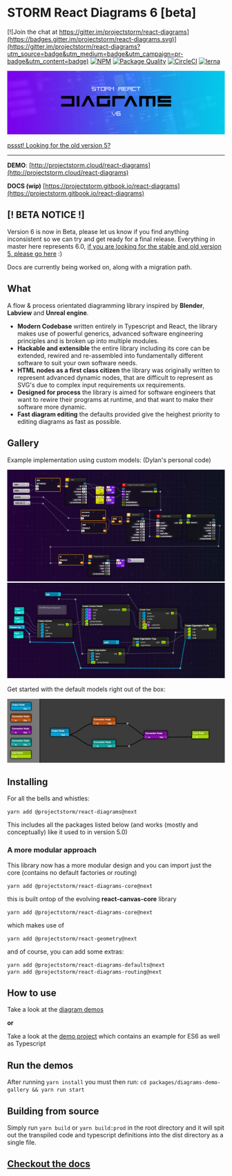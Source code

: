 # STORM React Diagrams __6__ [beta]

 [![Join the chat at https://gitter.im/projectstorm/react-diagrams](https://badges.gitter.im/projectstorm/react-diagrams.svg)](https://gitter.im/projectstorm/react-diagrams?utm_source=badge&utm_medium=badge&utm_campaign=pr-badge&utm_content=badge)  [![NPM](https://img.shields.io/npm/v/@projectstorm/react-diagrams.svg)](https://npmjs.org/package/@projectstorm/react-diagrams)  [![Package Quality](http://npm.packagequality.com/shield/storm-react-diagrams.svg)](http://packagequality.com/#?package=storm-react-diagrams)  [![CircleCI](https://circleci.com/gh/projectstorm/react-diagrams/tree/master.svg?style=svg)](https://circleci.com/gh/projectstorm/react-diagrams/tree/master) [![lerna](https://img.shields.io/badge/maintained%20with-lerna-cc00ff.svg)](https://lerna.js.org/)

![](./docs/images/logo.jpg)

[pssst! Looking for the old version 5?](https://github.com/projectstorm/react-diagrams/tree/v5.3.2)

---

**DEMO**: [http://projectstorm.cloud/react-diagrams](http://projectstorm.cloud/react-diagrams)

**DOCS (wip)** [https://projectstorm.gitbook.io/react-diagrams](https://projectstorm.gitbook.io/react-diagrams)

## [! BETA NOTICE !]

Version 6 is now in Beta, please let us know if you find anything inconsistent so we can try and get ready for a final release. Everything in master here represents 6.0, [if you are looking for the stable and old version 5, please go here](https://github.com/projectstorm/react-diagrams/tree/v5.3.2)  :)

Docs are currently being worked on, along with a migration path.

## What

A flow & process orientated diagramming library inspired by __Blender__, __Labview__ and __Unreal engine__.

* __Modern Codebase__ written entirely in Typescript and React, the library makes use of powerful generics, advanced software engineering principles and is broken up into multiple modules.
* __Hackable and extensible__ the entire library including its core can be extended, rewired and re-assembled into fundamentally different software to suit your own software needs.
* __HTML nodes as a first class citizen__ the library was originally written to represent advanced dynamic nodes, that are difficult to represent as SVG's due to complex input requirements ux requirements.
* __Designed for process__ the library is aimed for software engineers that want to rewire their programs at runtime, and that want to make their software more dynamic.
* __Fast diagram editing__ the defaults provided give the heighest priority to editing diagrams as fast as possible.

## Gallery

Example implementation using custom models: (Dylan's personal code)

![Personal Project](./docs/images/example1.jpg)
![](./docs/images/example2.jpg)

Get started with the default models right out of the box:

![](./docs/images/example3.jpg)

## Installing

For all the bells and whistles:

    yarn add @projectstorm/react-diagrams@next

This includes all the packages listed below (and works (mostly and conceptually) like it used to in version 5.0)

### A more modular approach

This library now has a more modular design and you can import just the core (contains no default factories or routing)

    yarn add @projectstorm/react-diagrams-core@next

this is built ontop of the evolving __react-canvas-core__ library

```
yarn add @projectstorm/react-diagrams-core@next
```

which makes use of

```
yarn add @projectstorm/react-geometry@next
```

and of course, you can add some extras:

    yarn add @projectstorm/react-diagrams-defaults@next
    yarn add @projectstorm/react-diagrams-routing@next

## How to use

Take a look at the [diagram demos](packages/diagrams-demo-gallery/demos)

__or__

Take a look at the [demo project](packages/diagrams-demo-project) which contains an example for ES6 as well as Typescript

## Run the demos

After running `yarn install` you must then run:  `cd packages/diagrams-demo-gallery && yarn run start`

## Building from source

Simply run `yarn build` or `yarn build:prod` in the root directory and it will spit out the transpiled code and typescript definitions into the dist directory as a single file.

## [Checkout the docs](https://projectstorm.gitbook.io/react-diagrams/)



